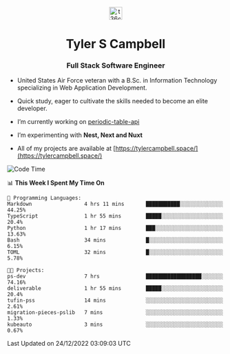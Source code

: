 <p align="center">
<a href="https://www.linkedin.com/in/t36campbell" target="blank"><img align="center" src="https://ik.imagekit.io/t36campbell/Portfolio/linkedin.png.original_m8bbGgPh6.png" alt="t36campbell" height="30" width="30" /></a>
</p>
<h1 align="center">Tyler S Campbell</h1>
<h3 align="center">Full Stack Software Engineer</h3>

* United States Air Force veteran with a B.Sc. in Information Technology specializing in Web Application Development. 

* Quick study, eager to cultivate the skills needed to become an elite developer.

* I’m currently working on [periodic-table-api](https://github.com/t36campbell/periodic-table-api)

* I’m experimenting with **Nest, Next and Nuxt**

* All of my projects are available at [https://tylercampbell.space/](https://tylercampbell.space/)

<!--START_SECTION:waka-->
![Code Time](http://img.shields.io/badge/Code%20Time-2%2C056%20hrs%2045%20mins-blue)

📊 **This Week I Spent My Time On** 

```text
💬 Programming Languages: 
Markdown                 4 hrs 11 mins       ███████████░░░░░░░░░░░░░░   44.25% 
TypeScript               1 hr 55 mins        █████░░░░░░░░░░░░░░░░░░░░   20.4% 
Python                   1 hr 17 mins        ███░░░░░░░░░░░░░░░░░░░░░░   13.63% 
Bash                     34 mins             █░░░░░░░░░░░░░░░░░░░░░░░░   6.15% 
TOML                     32 mins             █░░░░░░░░░░░░░░░░░░░░░░░░   5.78%

🐱‍💻 Projects: 
ps-dev                   7 hrs               ██████████████████░░░░░░░   74.16% 
deliverable              1 hr 55 mins        █████░░░░░░░░░░░░░░░░░░░░   20.4% 
tufin-pss                14 mins             ░░░░░░░░░░░░░░░░░░░░░░░░░   2.61% 
migration-pieces-pslib   7 mins              ░░░░░░░░░░░░░░░░░░░░░░░░░   1.33% 
kubeauto                 3 mins              ░░░░░░░░░░░░░░░░░░░░░░░░░   0.67%

```


 Last Updated on 24/12/2022 03:09:03 UTC
<!--END_SECTION:waka-->
